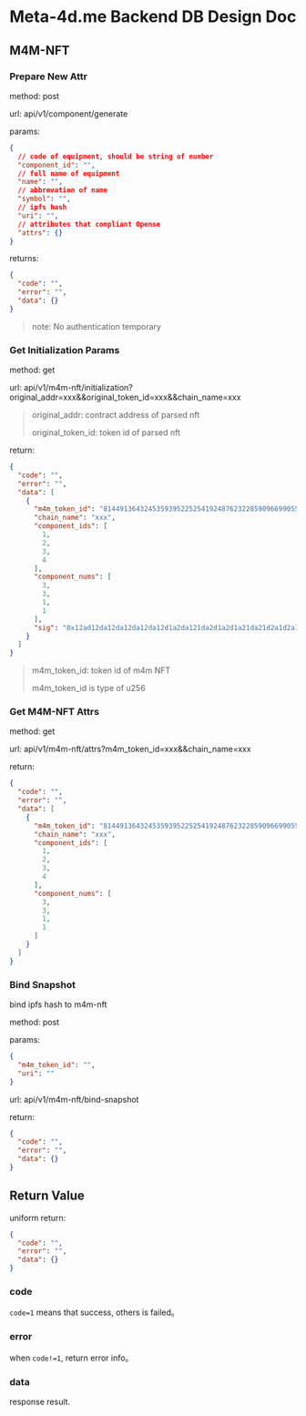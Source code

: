 # Meta-4d.me Backend DB Design Doc

## M4M-NFT

### Prepare New Attr

method: post

url: api/v1/component/generate

params:

```json
{
  // code of equipment, should be string of number
  "component_id": "",
  // full name of equipment
  "name": "",
  // abbrevation of name
  "symbol": "",
  // ipfs hash
  "uri": "",
  // attributes that compliant Opense
  "attrs": {}
}
```

returns:

```json
{
  "code": "",
  "error": "",
  "data": {}
}
```

> note: No authentication temporary

### Get Initialization Params

method: get

url: api/v1/m4m-nft/initialization?original_addr=xxx&&original_token_id=xxx&&chain_name=xxx

> original_addr: contract address of parsed nft
>
> original_token_id: token id of parsed nft

return:

```json
{
  "code": "",
  "error": "",
  "data": [
    {
      "m4m_token_id": "81449136432453593952252541924876232285909669905506625386482230805063052117465",
      "chain_name": "xxx",
      "component_ids": [
        1,
        2,
        3,
        4
      ],
      "component_nums": [
        3,
        3,
        1,
        1
      ],
      "sig": "0x12ad12da12da12da12da12d1a2da121da2d1a2d1a21da21d2a1d2a1d2a1d2a1d2a1d2a1d2a1d2a1d2a1d21a"
    }
  ]
}
```

> m4m_token_id: token id of m4m NFT
>
> m4m_token_id is type of u256

### Get M4M-NFT Attrs

method: get

url: api/v1/m4m-nft/attrs?m4m_token_id=xxx&&chain_name=xxx

return:

```json
{
  "code": "",
  "error": "",
  "data": [
    {
      "m4m_token_id": "81449136432453593952252541924876232285909669905506625386482230805063052117465",
      "chain_name": "xxx",
      "component_ids": [
        1,
        2,
        3,
        4
      ],
      "component_nums": [
        3,
        3,
        1,
        1
      ]
    }
  ]
}
```

### Bind Snapshot

bind ipfs hash to m4m-nft

method: post

params:

```json
{
  "m4m_token_id": "",
  "uri": ""
}
```

url: api/v1/m4m-nft/bind-snapshot

return:

```json
{
  "code": "",
  "error": "",
  "data": {}
}
```


## Return Value

uniform return:

```json
{
  "code": "",
  "error": "",
  "data": {}
}
```

### code

`code=1` means that success, others is failed。

### error

when `code!=1`, return error info。

### data

response result.
